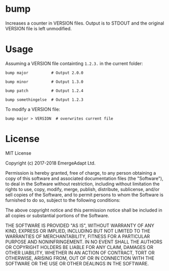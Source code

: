 # bump

Increases a counter in VERSION files. Output is to STDOUT and the original VERSION file is left unmodified.

# Usage

Assuming a VERSION file containting `1.2.3.` in the current folder:

    bump major          # Output 2.0.0

    bump minor          # Output 1.3.0

    bump patch          # Output 1.2.4

    bump somethingelse  # Output 1.2.3

To modify a VERSION file:

    bump major > VERSION  # overwrites current file

# License

MIT License

Copyright (c) 2017-2018 EmergeAdapt Ltd.

Permission is hereby granted, free of charge, to any person obtaining a copy
of this software and associated documentation files (the "Software"), to deal
in the Software without restriction, including without limitation the rights
to use, copy, modify, merge, publish, distribute, sublicense, and/or sell
copies of the Software, and to permit persons to whom the Software is
furnished to do so, subject to the following conditions:

The above copyright notice and this permission notice shall be included in all
copies or substantial portions of the Software.

THE SOFTWARE IS PROVIDED "AS IS", WITHOUT WARRANTY OF ANY KIND, EXPRESS OR
IMPLIED, INCLUDING BUT NOT LIMITED TO THE WARRANTIES OF MERCHANTABILITY,
FITNESS FOR A PARTICULAR PURPOSE AND NONINFRINGEMENT. IN NO EVENT SHALL THE
AUTHORS OR COPYRIGHT HOLDERS BE LIABLE FOR ANY CLAIM, DAMAGES OR OTHER
LIABILITY, WHETHER IN AN ACTION OF CONTRACT, TORT OR OTHERWISE, ARISING FROM,
OUT OF OR IN CONNECTION WITH THE SOFTWARE OR THE USE OR OTHER DEALINGS IN THE
SOFTWARE.
